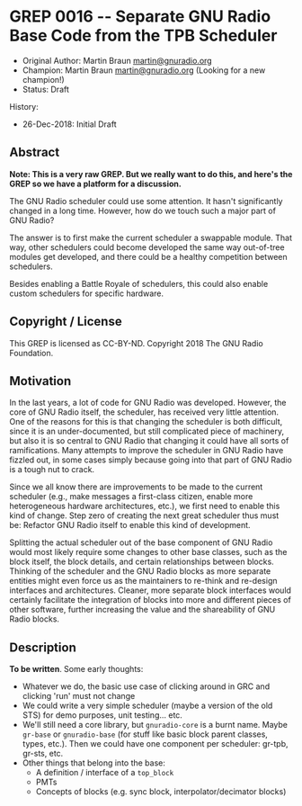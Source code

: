 # GREP 0016 -- Separate GNU Radio Base Code from the TPB Scheduler

- Original Author: Martin Braun <martin@gnuradio.org>
- Champion: Martin Braun <martin@gnuradio.org> (Looking for a new champion!)
- Status: Draft

History:
- 26-Dec-2018: Initial Draft

## Abstract

**Note: This is a very raw GREP. But we really want to do this, and here's the
GREP so we have a platform for a discussion.**

The GNU Radio scheduler could use some attention. It hasn't significantly
changed in a long time. However, how do we touch such a major part of GNU Radio?

The answer is to first make the current scheduler a swappable module. That way,
other schedulers could become developed the same way out-of-tree modules get
developed, and there could be a healthy competition between schedulers.

Besides enabling a Battle Royale of schedulers, this could also enable custom
schedulers for specific hardware.

## Copyright / License

This GREP is licensed as CC-BY-ND.
Copyright 2018 The GNU Radio Foundation.

## Motivation

In the last years, a lot of code for GNU Radio was developed. However, the core
of GNU Radio itself, the scheduler, has received very little attention. One of
the reasons for this is that changing the scheduler is both difficult, since it
is an under-documented, but still complicated piece of machinery, but also it is
so central to GNU Radio that changing it could have all sorts of ramifications.
Many attempts to improve the scheduler in GNU Radio have fizzled out, in some
cases simply because going into that part of GNU Radio is a tough nut to crack.

Since we all know there are improvements to be made to the current scheduler
(e.g., make messages a first-class citizen, enable more heterogeneous hardware
architectures, etc.), we first need to enable this kind of change. Step zero of
creating the next great scheduler thus must be: Refactor GNU Radio itself to
enable this kind of development.

Splitting the actual scheduler out of the base component of GNU Radio would
most likely require some changes to other base classes, such as the block
itself, the block details, and certain relationships between blocks. Thinking of
the scheduler and the GNU Radio blocks as more separate entities might even
force us as the maintainers to re-think and re-design interfaces and
architectures. Cleaner, more separate block interfaces would certainly
facilitate the integration of blocks into more and different pieces of other
software, further increasing the value and the shareability of GNU Radio blocks.


## Description

**To be written**. Some early thoughts:

- Whatever we do, the basic use case of clicking around in GRC and clicking
  'run' must not change
- We could write a very simple scheduler (maybe a version of the old STS) for
  demo purposes, unit testing... etc.
- We'll still need a core library, but `gnuradio-core` is a burnt name. Maybe
  `gr-base` or `gnuradio-base` (for stuff like basic block parent classes,
  types, etc.). Then we could have one component per scheduler: gr-tpb, gr-sts,
  etc.
- Other things that belong into the base:
  - A definition / interface of a `top_block`
  - PMTs
  - Concepts of blocks (e.g. sync block, interpolator/decimator blocks)
